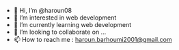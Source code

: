 - 👋 Hi, I’m @haroun08
- 👀 I’m interested in web development 
- 🌱 I’m currently learning web development 
- 💞️ I’m looking to collaborate on ...
- 📫 How to reach me : haroun.barhoumi2001@gmail.com


<!---
haroun08/haroun08 is a ✨ special ✨ repository because its `README.md` (this file) appears on your GitHub profile.
You can click the Preview link to take a look at your changes.
--->
